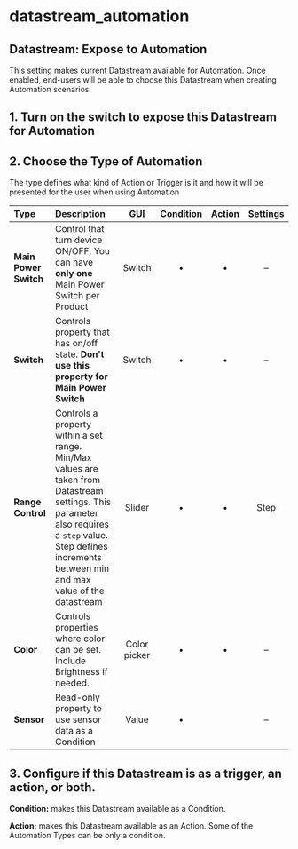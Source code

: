 # datastream\_automation

## Datastream: Expose to Automation

This setting makes current Datastream available for Automation. Once enabled, end-users will be able to choose this Datastream when creating Automation scenarios.

## 1. Turn on the switch to expose this Datastream for Automation

## 2. Choose the Type of Automation

The type defines what kind of Action or Trigger is it and how it will be presented for the user when using Automation

| Type | Description | GUI | Condition | Action | Settings |
| :--- | :--- | :---: | :---: | :---: | :---: |
| **Main Power Switch** | Control that turn device ON/OFF. You can have **only one** Main Power Switch per Product | Switch | • | • | – |
| **Switch** | Controls property that has on/off state. **Don't use this property for Main Power Switch** | Switch | • | • | – |
| **Range Control** | Controls a property within a set range. Min/Max values are taken from Datastream settings. This parameter also requires a `step` value. Step defines increments between min and max value of the datastream | Slider | • | • | Step |
| **Color** | Controls properties where color can be set. Include Brightness if needed. | Color picker | • | • | – |
| **Sensor** | Read-only property to use sensor data as a Condition | Value | • |  | – |

## 3. Configure if this Datastream is as a trigger, an action, or both.

**Condition:** makes this Datastream available as a Condition.

**Action:** makes this Datastream available as an Action. Some of the Automation Types can be only a condition.

